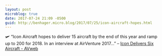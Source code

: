 ```yaml
---
layout: post
microblog: true
date: 2017-07-24 21:09 -0500
guid: http://benhager.micro.blog/2017/07/25/icon-aircraft-hopes.html
---
```

🛩 “Icon Aircraft hopes to deliver 15 aircraft by the end of this year and ramp up to 200 for 2018. In an interview at AirVenture 2017…” – [Icon Delivers Six Aircraft - AVweb](https://www.avweb.com/avwebflash/news/Icon-Delivers-Six-Aircraft-229344-1.html)
